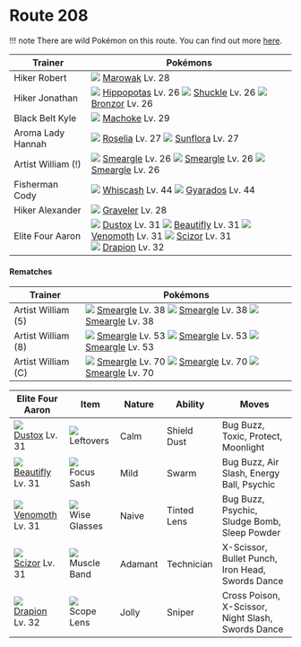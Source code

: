 # Route 208

!!! note
    There are wild Pokémon on this route. You can find out more [here](/wild_pokemon/route_208/).


Trainer                    | Pokémons
---                        | ---
Hiker Robert               | ![][105]  [Marowak] Lv. 28
Hiker Jonathan             | ![][449]  [Hippopotas] Lv. 26  ![][213]  [Shuckle] Lv. 26  ![][436]  [Bronzor] Lv. 26
Black Belt Kyle            | ![][067]  [Machoke] Lv. 29
Aroma Lady Hannah          | ![][315]  [Roselia] Lv. 27  ![][192]  [Sunflora] Lv. 27
Artist William (!)         | ![][235]  [Smeargle] Lv. 26  ![][235]  [Smeargle] Lv. 26  ![][235]  [Smeargle] Lv. 26
Fisherman Cody             | ![][340]  [Whiscash] Lv. 44  ![][130]  [Gyarados] Lv. 44
Hiker Alexander            | ![][075]  [Graveler] Lv. 28
Elite Four Aaron           | ![][269]  [Dustox] Lv. 31  ![][267]  [Beautifly] Lv. 31  ![][049]  [Venomoth] Lv. 31  ![][212]  [Scizor] Lv. 31 <br> ![][452]  [Drapion] Lv. 32

#### Rematches

Trainer                    | Pokémons
---                        | ---
Artist William (5)         | ![][235]  [Smeargle] Lv. 38  ![][235]  [Smeargle] Lv. 38  ![][235]  [Smeargle] Lv. 38
Artist William (8)         | ![][235]  [Smeargle] Lv. 53  ![][235]  [Smeargle] Lv. 53  ![][235]  [Smeargle] Lv. 53
Artist William (C)         | ![][235]  [Smeargle] Lv. 70  ![][235]  [Smeargle] Lv. 70  ![][235]  [Smeargle] Lv. 70

Elite Four Aaron | Item         | Nature  | Ability       | Moves
---              | ---          | ---     | ---           | ---
![][269]<br> [Dustox] Lv. 31          | ![][leftovers]<br> Leftovers            | Calm     | Shield Dust         | Bug Buzz, Toxic, Protect, Moonlight
![][267]<br> [Beautifly] Lv. 31       | ![][focus-sash]<br> Focus Sash          | Mild     | Swarm               | Bug Buzz, Air Slash, Energy Ball, Psychic
![][049]<br> [Venomoth] Lv. 31        | ![][wise-glasses]<br> Wise Glasses      | Naive    | Tinted Lens         | Bug Buzz, Psychic, Sludge Bomb, Sleep Powder
![][212]<br> [Scizor] Lv. 31          | ![][muscle-band]<br> Muscle Band        | Adamant  | Technician          | X-Scissor, Bullet Punch, Iron Head, Swords Dance
![][452]<br> [Drapion] Lv. 32         | ![][scope-lens]<br> Scope Lens          | Jolly    | Sniper              | Cross Poison, X-Scissor, Night Slash, Swords Dance


[Venomoth]: /pokemon_changes/049/
[Machoke]: /pokemon_changes/067/
[Graveler]: /pokemon_changes/075/
[Marowak]: /pokemon_changes/105/
[Gyarados]: /pokemon_changes/130/
[Sunflora]: /pokemon_changes/192/
[Scizor]: /pokemon_changes/212/
[Shuckle]: /pokemon_changes/213/
[Smeargle]: /pokemon_changes/235/
[Beautifly]: /pokemon_changes/267/
[Dustox]: /pokemon_changes/269/
[Roselia]: /pokemon_changes/315/
[Whiscash]: /pokemon_changes/340/
[Bronzor]: /pokemon_changes/436/
[Hippopotas]: /pokemon_changes/449/
[Drapion]: /pokemon_changes/452/
[focus-sash]: /img/items/focus-sash.png
[leftovers]: /img/items/leftovers.png
[muscle-band]: /img/items/muscle-band.png
[scope-lens]: /img/items/scope-lens.png
[wise-glasses]: /img/items/wise-glasses.png
[049]: /img/pokemon/049.png
[067]: /img/pokemon/067.png
[075]: /img/pokemon/075.png
[105]: /img/pokemon/105.png
[130]: /img/pokemon/130.png
[192]: /img/pokemon/192.png
[212]: /img/pokemon/212.png
[213]: /img/pokemon/213.png
[235]: /img/pokemon/235.png
[267]: /img/pokemon/267.png
[269]: /img/pokemon/269.png
[315]: /img/pokemon/315.png
[340]: /img/pokemon/340.png
[436]: /img/pokemon/436.png
[449]: /img/pokemon/449.png
[452]: /img/pokemon/452.png
